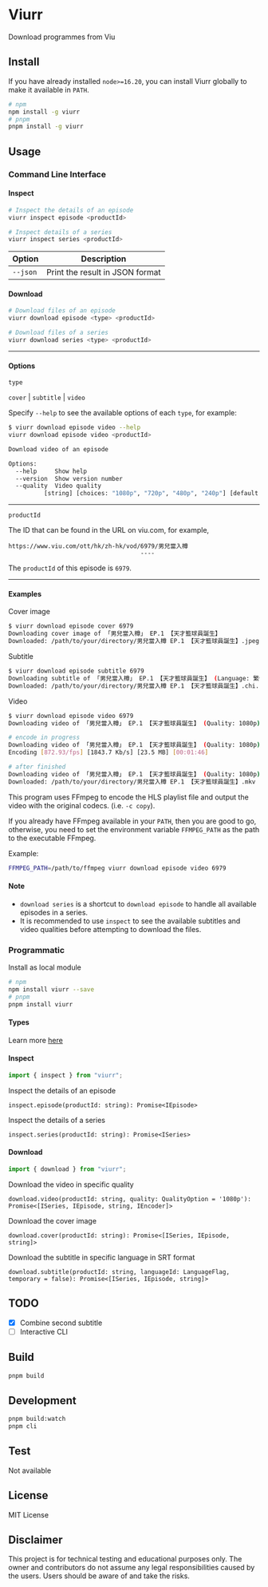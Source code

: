 # Viurr

Download programmes from Viu

## Install

If you have already installed `node>=16.20`, you can install Viurr globally to make it available in `PATH`.

```bash
# npm
npm install -g viurr
# pnpm
pnpm install -g viurr
```

## Usage

### Command Line Interface

#### Inspect

```bash
# Inspect the details of an episode
viurr inspect episode <productId>
```

```bash
# Inspect details of a series
viurr inspect series <productId>
```

| Option   | Description                     |
| -------- | ------------------------------- |
| `--json` | Print the result in JSON format |

#### Download

```bash
# Download files of an episode
viurr download episode <type> <productId>
```

```bash
# Download files of a series
viurr download series <type> <productId>
```

---

#### Options

`type`

`cover` | `subtitle` | `video`

Specify `--help` to see the available options of each `type`, for example:

```bash
$ viurr download episode video --help
viurr download episode video <productId>

Download video of an episode

Options:
  --help     Show help                                                 [boolean]
  --version  Show version number                                       [boolean]
  --quality  Video quality
          [string] [choices: "1080p", "720p", "480p", "240p"] [default: "1080p"]
```

---

`productId`

The ID that can be found in the URL on viu.com, for example,

```
https://www.viu.com/ott/hk/zh-hk/vod/6979/男兒當入樽
                                     ----
```
The `productId` of this episode is `6979`.

---

#### Examples

Cover image

```bash
$ viurr download episode cover 6979
Downloading cover image of 「男兒當入樽」 EP.1 【天才籃球員誕生】
Downloaded: /path/to/your/directory/男兒當入樽 EP.1 【天才籃球員誕生】.jpeg
```

Subtitle

```bash
$ viurr download episode subtitle 6979
Downloading subtitle of 「男兒當入樽」 EP.1 【天才籃球員誕生】 (Language: 繁體中文)
Downloaded: /path/to/your/directory/男兒當入樽 EP.1 【天才籃球員誕生】.chi.srt
```

Video

```bash
$ viurr download episode video 6979
Downloading video of 「男兒當入樽」 EP.1 【天才籃球員誕生】 (Quality: 1080p)

# encode in progress
Downloading video of 「男兒當入樽」 EP.1 【天才籃球員誕生】 (Quality: 1080p)
Encoding [872.93/fps] [1843.7 Kb/s] [23.5 MB] [00:01:46]

# after finished
Downloading video of 「男兒當入樽」 EP.1 【天才籃球員誕生】 (Quality: 1080p)
Downloaded: /path/to/your/directory/男兒當入樽 EP.1 【天才籃球員誕生】.mkv
```

This program uses FFmpeg to encode the HLS playlist file and output the video with the original codecs. (i.e. `-c copy`).

If you already have FFmpeg available in your `PATH`, then you are good to go, otherwise, you need to set the environment variable `FFMPEG_PATH` as the path to the executable FFmpeg.

Example:

```bash
FFMPEG_PATH=/path/to/ffmpeg viurr download episode video 6979
```

#### Note

- `download series` is a shortcut to `download episode` to handle all available episodes in a series.
- It is recommended to use `inspect` to see the available subtitles and video qualities before attempting to download the files.

### Programmatic

Install as local module

```bash
# npm
npm install viurr --save
# pnpm
pnpm install viurr
```

#### Types

Learn more [here](https://github.com/kitce/viurr/blob/master/src/types/types.ts)

#### Inspect

```js
import { inspect } from "viurr";
```

Inspect the details of an episode

`inspect.episode(productId: string): Promise<IEpisode>`

Inspect the details of a series

`inspect.series(productId: string): Promise<ISeries>`

#### Download

```js
import { download } from "viurr";
```

Download the video in specific quality

`download.video(productId: string, quality: QualityOption = '1080p'): Promise<[ISeries, IEpisode, string, IEncoder]>`

Download the cover image

`download.cover(productId: string): Promise<[ISeries, IEpisode, string]>`

Download the subtitle in specific language in SRT format

`download.subtitle(productId: string, languageId: LanguageFlag, temporary = false): Promise<[ISeries, IEpisode, string]>`

## TODO

- [x] Combine second subtitle
- [ ] Interactive CLI

## Build

```bash
pnpm build
```

## Development

```bash
pnpm build:watch
pnpm cli
```

## Test

Not available

## License

MIT License

## Disclaimer

This project is for technical testing and educational purposes only. The owner and contributors do not assume any legal responsibilities caused by the users. Users should be aware of and take the risks.
